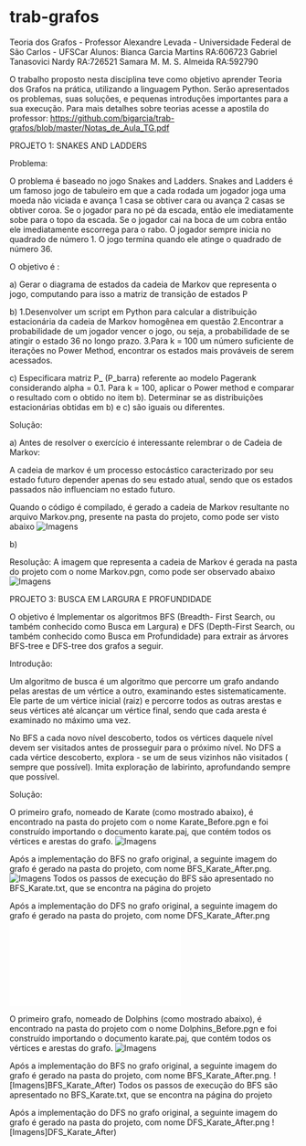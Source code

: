 # trab-grafos
Teoria dos Grafos - Professor Alexandre Levada - Universidade Federal de São Carlos - UFSCar
Alunos:
Bianca Garcia Martins RA:606723
Gabriel Tanasovici Nardy RA:726521
Samara M. M. S. Almeida RA:592790

O trabalho proposto nesta disciplina teve como objetivo aprender Teoria dos Grafos na prática, utilizando a linguagem Python.
Serão apresentados os problemas, suas soluções, e pequenas introduções importantes para a sua execução. Para mais detalhes sobre teorias acesse a apostila do professor:
https://github.com/bigarcia/trab-grafos/blob/master/Notas_de_Aula_TG.pdf



PROJETO 1: SNAKES AND LADDERS

Problema:

O problema é baseado no jogo Snakes and Ladders.
Snakes and Ladders é um famoso jogo de tabuleiro em que a cada rodada um jogador joga uma moeda não viciada e avança 1 casa se obtiver cara ou avança 2 casas se obtiver coroa. Se o jogador para no pé da escada, então ele imediatamente sobe para o topo da escada. Se o jogador cai na boca de um cobra então ele imediatamente escorrega para o rabo. O jogador sempre inicia no quadrado de número 1. O jogo termina quando ele atinge o quadrado de número 36.

O objetivo é :

a)
Gerar o diagrama de estados da cadeia de Markov que representa o jogo, computando para isso a matriz de transição de estados P

b)
1.Desenvolver um script em Python para calcular a distribuição estacionária da cadeia de Markov homogênea em questão
2.Encontrar  a probabilidade de um jogador vencer o jogo, ou seja, a probabilidade de se atingir o estado 36 no longo prazo.
3.Para k = 100 um número suficiente de iterações no Power Method, encontrar os estados mais prováveis de serem acessados.

c)
Especificara matriz P_ (P_barra) referente ao modelo Pagerank considerando alpha = 0.1. 
Para k = 100, aplicar o Power method e comparar o resultado com o obtido no item b). 
Determinar se as distribuições estacionárias obtidas em b) e c) são iguais ou diferentes.

Solução:

a)
Antes de resolver o exercício é interessante relembrar o  de Cadeia de Markov:

A cadeia de markov é um processo estocástico caracterizado por seu estado futuro depender apenas do seu estado atual, sendo que os estados passados não influenciam no estado futuro. 

Quando o código é compilado, é gerado a cadeia de Markov resultante no arquivo Markov.png, presente na pasta do projeto, como pode ser visto abaixo
![Imagens](LINK)





b) 



Resolução:
A imagem que representa a cadeia de Markov é gerada na pasta do projeto com o nome Markov.pgn, como pode ser observado abaixo
![Imagens](LINK)





PROJETO 3: BUSCA EM LARGURA E PROFUNDIDADE

O objetivo é Implementar os algoritmos BFS (Breadth- First Search, ou também conhecido como Busca em Largura) e DFS (Depth-First Search, ou também conhecido como Busca em Profundidade)  para extrair as árvores BFS-tree e DFS-tree dos grafos a seguir.

Introdução:

Um algoritmo de busca é um algoritmo que percorre um grafo andando pelas arestas de um vértice a outro, examinando estes sistematicamente. Ele parte de um vértice inicial (raiz) e percorre todos as outras arestas e seus vértices até alcançar um vértice final, sendo que cada aresta é examinado no máximo uma vez.

No BFS a cada novo nível descoberto, todos os vértices daquele nível devem ser visitados antes de prosseguir para o próximo nível.
No DFS  a cada vértice descoberto, explora - se um de seus vizinhos não visitados ( sempre que possível). Imita exploração de labirinto, aprofundando sempre que possível.

Solução:

O primeiro grafo, nomeado de Karate (como mostrado abaixo), é encontrado na pasta do projeto com o nome Karate_Before.pgn e foi construído importando o documento karate.paj, que contém todos os vértices e arestas do grafo.
![Imagens](Karate_Before.png)

Após a implementação do BFS no grafo original, a seguinte imagem do grafo é gerado na pasta do projeto, com nome BFS_Karate_After.png.
![Imagens](Karate_After.png)
Todos os passos de execução do BFS são apresentado no BFS_Karate.txt, que se encontra na página do projeto

Após a implementação do DFS no grafo original, a seguinte imagem do grafo é gerado na pasta do projeto, com nome DFS_Karate_After.png
![Imagens](DFS_Karate_After.pgn)

O primeiro grafo, nomeado de Dolphins (como mostrado abaixo), é encontrado na pasta do projeto com o nome Dolphins_Before.pgn e foi construído importando o documento karate.paj, que contém todos os vértices e arestas do grafo.
![Imagens](Dolphins_Before)

Após a implementação do BFS no grafo original, a seguinte imagem do grafo é gerado na pasta do projeto, com nome BFS_Karate_After.png.
![Imagens]BFS_Karate_After)
Todos os passos de execução do BFS são apresentado no BFS_Karate.txt, que se encontra na página do projeto

Após a implementação do DFS no grafo original, a seguinte imagem do grafo é gerado na pasta do projeto, com nome DFS_Karate_After.png
![Imagens]DFS_Karate_After)

